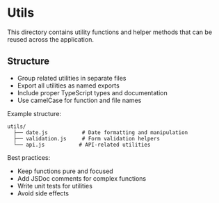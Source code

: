 # Utils

This directory contains utility functions and helper methods that can be reused across the application.

## Structure

- Group related utilities in separate files
- Export all utilities as named exports
- Include proper TypeScript types and documentation
- Use camelCase for function and file names

Example structure:
```
utils/
  ├── date.js           # Date formatting and manipulation
  ├── validation.js     # Form validation helpers
  └── api.js           # API-related utilities
```

Best practices:
- Keep functions pure and focused
- Add JSDoc comments for complex functions
- Write unit tests for utilities
- Avoid side effects
